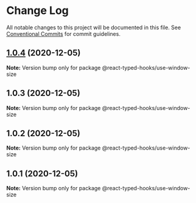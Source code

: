 # Change Log

All notable changes to this project will be documented in this file.
See [Conventional Commits](https://conventionalcommits.org) for commit guidelines.

## [1.0.4](https://github.com/react-typed-hooks/react-typed-hooks/compare/@react-typed-hooks/use-window-size@1.0.3...@react-typed-hooks/use-window-size@1.0.4) (2020-12-05)

**Note:** Version bump only for package @react-typed-hooks/use-window-size





## 1.0.3 (2020-12-05)

**Note:** Version bump only for package @react-typed-hooks/use-window-size





## 1.0.2 (2020-12-05)

**Note:** Version bump only for package @react-typed-hooks/use-window-size





## 1.0.1 (2020-12-05)

**Note:** Version bump only for package @react-typed-hooks/use-window-size
